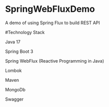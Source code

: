 # SpringWebFluxDemo
A demo of using Spring Flux to build REST API

#Technology Stack

Java 17

Spring Boot 3

Spring WebFlux (Reactive Programming in Java)

Lombok

Maven

MongoDb

Swagger
